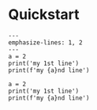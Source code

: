 # Quickstart


```{code-block} python
---
emphasize-lines: 1, 2
---
a = 2
print('my 1st line')
print(f'my {a}nd line')
```

```{code-block} python
a = 2
print('my 1st line')
print(f'my {a}nd line')
```
